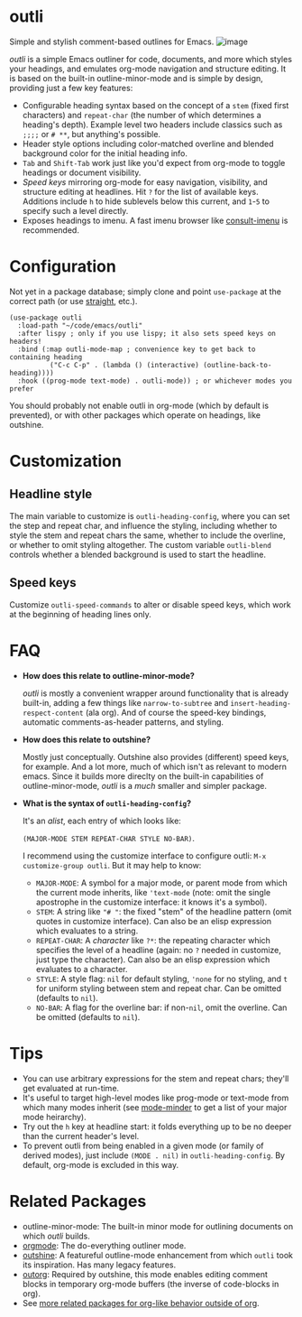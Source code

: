 # outli
Simple and stylish comment-based outlines for Emacs.
![image](https://user-images.githubusercontent.com/93749/190755666-69ca250c-476b-41c9-a26a-f9c12d167c99.png)

_outli_ is a simple Emacs outliner for code, documents, and more which styles your headings, and emulates org-mode navigation and structure editing.  It is based on the built-in outline-minor-mode and is simple by design, providing just a few key features:

- Configurable heading syntax based on the concept of a `stem` (fixed first characters) and `repeat-char` (the number of which determines a heading's depth).  Example level two headers include classics such as `;;;;` or `# **`, but anything's possible.
- Header style options including color-matched overline and blended background color for the initial heading info.
- `Tab` and `Shift-Tab` work just like you'd expect from org-mode to toggle headings or document visibility. 
- _Speed keys_ mirroring org-mode for easy navigation, visibility, and structure editing at headlines.  Hit `?` for the list of available keys.   Additions include `h` to hide sublevels below this current, and `1`-`5` to specify such a level directly. 
- Exposes headings to imenu.  A fast imenu browser like [consult-imenu](https://github.com/minad/consult) is recommended. 

# Configuration
Not yet in a package database; simply clone and point `use-package` at the correct path (or use [straight](https://github.com/radian-software/straight.el), etc.).

```elisp
(use-package outli
  :load-path "~/code/emacs/outli"
  :after lispy ; only if you use lispy; it also sets speed keys on headers!
  :bind (:map outli-mode-map ; convenience key to get back to containing heading
	      ("C-c C-p" . (lambda () (interactive) (outline-back-to-heading))))
  :hook ((prog-mode text-mode) . outli-mode)) ; or whichever modes you prefer
```

You should probably not enable outli in org-mode (which by default is prevented), or with other packages which operate on headings, like outshine. 

# Customization
## Headline style
The main variable to customize is `outli-heading-config`, where you can set the step and repeat char, and influence the styling, including whether to style the stem and repeat chars the same, whether to include the overline, or whether to omit styling altogether.  The custom variable `outli-blend` controls whether a blended background is used to start the headline.

## Speed keys
Customize `outli-speed-commands` to alter or disable speed keys, which work at the beginning of heading lines only.  

# FAQ
- **How does this relate to outline-minor-mode?**  
 
  _outli_ is mostly a convenient wrapper around functionality that is already built-in, adding a few things like `narrow-to-subtree` and `insert-heading-respect-content` (ala org). And of course the speed-key bindings, automatic comments-as-header patterns, and styling.  
- **How does this relate to outshine?**  

  Mostly just conceptually.  Outshine also provides (different) speed keys, for example.  And a lot more, much of which isn't as relevant to modern emacs.  Since it builds more direclty on the built-in capabilities of outline-minor-mode, _outli_ is a _much_ smaller and simpler package. 

- **What is the syntax of `outli-heading-config`?** 

  It's an _alist_, each entry of which looks like:

    `(MAJOR-MODE STEM REPEAT-CHAR STYLE NO-BAR)`.
	
  I recommend using the customize interface to configure outli: `M-x customize-group outli`.  But it may help to know:
    - `MAJOR-MODE`: A symbol for a major mode, or parent mode from which the current mode inherits, like `'text-mode` (note: omit the single apostrophe in the customize interface: it knows it's a symbol).
    - `STEM`: A string like `"# "`: the fixed "stem" of the headline pattern (omit quotes in customize interface).  Can also be an elisp expression which evaluates to a string.
    - `REPEAT-CHAR`: A _character_ like `?*`: the repeating character which specifies the level of a headline (again: no `?` needed in customize, just type the character).  Can also be an elisp expression which evaluates to a character. 
    - `STYLE`: A style flag: `nil` for default styling, `'none` for no styling, and `t` for uniform styling between stem and repeat char.  Can be omitted (defaults to `nil`).
    - `NO-BAR`: A flag for the overline bar: if non-`nil`, omit the overline.  Can be omitted (defaults to `nil`).

# Tips
- You can use arbitrary expressions for the stem and repeat chars; they'll get evaluated at run-time.
- It's useful to target high-level modes like prog-mode or text-mode from which many modes inherit (see [mode-minder](https://github.com/jdtsmith/mode-minder) to get a list of your major mode heirarchy).
- Try out the `h` key at headline start: it folds everything up to be no deeper than the current header's level. 
- To prevent outli from being enabled in a given mode (or family of derived modes), just include `(MODE . nil)` in `outli-heading-config`.  By default, org-mode is excluded in this way.

# Related Packages
- outline-minor-mode: The built-in minor mode for outlining documents on which _outli_ builds. 
- [orgmode](https://orgmode.org): The do-everything outliner mode.
- [outshine](https://github.com/alphapapa/outshine): A featureful outline-mode enhancement from which `outli` took its inspiration.  Has many legacy features. 
- [outorg](https://github.com/alphapapa/outorg): Required by outshine, this mode enables editing comment blocks in temporary org-mode buffers (the inverse of code-blocks in org).
- See [more related packages for org-like behavior outside of org](https://orgmode.org/worg/org-tutorials/org-outside-org.html). 
